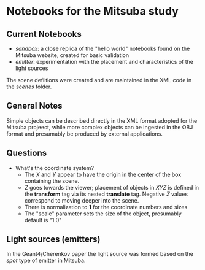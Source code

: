 # Notebooks for the Mitsuba study

## Current Notebooks

* _sandbox_: a close replica of the "hello world" notebooks found on the Mitsuba website, created for basic validation
* _emitter_: experimentation with the placement and characteristics of the light sources

The scene defiitions were created and are maintained in the XML code in the _scenes_ folder.

## General Notes

Simple objects can be described directly in the XML format adopted for the Mitsuba
projeect, while more complex objects can be ingested in the OBJ format and presumably
be produced by external applications.


## Questions

* What's the coordinate system?
   * The _X_ and _Y_ appear to have the origin in the center of the box containing the scene.
   * _Z_ goes towards the viewer; placement of objects in _XYZ_ is defined in the __transform__ tag via
   its nested __translate__ tag. Negative _Z_ values correspond to moving deeper into the scene.
   * There is normalization to **1** for the coordinate numbers and sizes
   * The "scale" parameter sets the size of the object, presumably default is "1.0"

## Light sources (emitters)

In the Geant4/Cherenkov paper the light source was formed based on the _spot_ type of emitter in Mitsuba.

